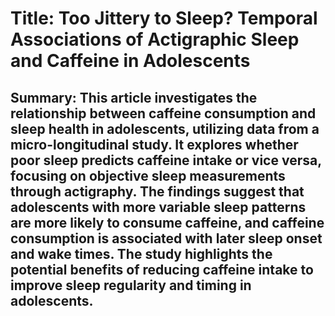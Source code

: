 # Title: Too Jittery to Sleep? Temporal Associations of Actigraphic Sleep and Caffeine in Adolescents

## Summary: This article investigates the relationship between caffeine consumption and sleep health in adolescents, utilizing data from a micro-longitudinal study. It explores whether poor sleep predicts caffeine intake or vice versa, focusing on objective sleep measurements through actigraphy. The findings suggest that adolescents with more variable sleep patterns are more likely to consume caffeine, and caffeine consumption is associated with later sleep onset and wake times. The study highlights the potential benefits of reducing caffeine intake to improve sleep regularity and timing in adolescents.